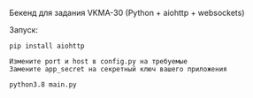 Бекенд для задания VKMA-30 (Python + aiohttp + websockets)

Запуск:
```
pip install aiohttp 
```

```
Измените port и host в config.py на требуемые
Замените app_secret на секретный ключ вашего приложения
```

```
python3.8 main.py
```

